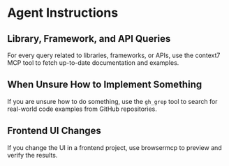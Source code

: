 # Agent Instructions

## Library, Framework, and API Queries

For every query related to libraries, frameworks, or APIs, use the context7 MCP tool to fetch up-to-date documentation and examples.

## When Unsure How to Implement Something

If you are unsure how to do something, use the `gh_grep` tool to search for real-world code examples from GitHub repositories.

## Frontend UI Changes

If you change the UI in a frontend project, use browsermcp to preview and verify the results.
